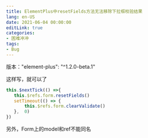 ```yaml
---
title: ElementPlus中resetFields方法无法移除下拉框校验结果
lang: en-US
date: 2021-06-04 00:00:00
editLink: true
categories: 
- 困难冲冲
tags: 
- Bug
---
```


版本："element-plus": "^1.2.0-beta.1"

这样写，就可以了

```javascript
this.$nextTick(() =>{
   this.$refs.form.resetFields()
   setTimeout(() => {
       this.$refs.form.clearValidate()
   },  0)
})
```
另外，Form上的model和ref不能同名
